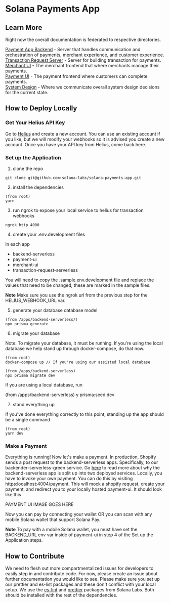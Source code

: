 # Solana Payments App

## Learn More

Right now the overall documentation is federated to respective directories. 

[Payment App Backend](apps/backend-serverless/README.md) - Server that handles communication and orchestration of payments, merchant experience, and customer experience.<br>
[Transaction Request Server](apps/transaction-request-serverless/README.md) - Server for building transaction for payments.<br>
[Merchant UI](apps/merchant-ui/README.md) - The merchant frontend that where merchants manage their payments.<br>
[Payment UI](apps/payment-ui/README.md) - The payment frontend where customers can complete payments.<br>
[System Design](system-design/README.md) - Where we communicate overall system design decisions for the current state.<br>

## How to Deploy Locally

### Get Your Helius API Key

Go to [Helius](https://www.helius.dev/) and create a new account. You can use an existing account if you like, but we will modify your webhooks so it is advised you create a new account. Once you have your API key from Helius, come back here.

### Set up the Application

1. clone the repo

```
git clone git@github.com:solana-labs/solana-payments-app.git
```

2. install the dependencies

```
(from root)
yarn
```

3. run ngrok to expose your local service to helius for transaction webhooks

```
ngrok http 4000
```

4. create your .env.development files

In each app

-   backend-serverless
-   payment-ui
-   merchant-ui
-   transaction-request-serverless

You will need to copy the .sample.env.development file and replace the values that need to be changed, these are marked in the sample files.

**Note** Make sure you use the ngrok url from the previous step for the HELIUS_WEBHOOK_URL var.

5. generate your database database model

```
(from /apps/backend-serverless/)
npx prisma generate
```

6. migrate your database

Note: To migrate your database, it must be running. If you're using the local database we help stand up through docker-compose, do that now.

```
(from root)
docker-compose up // If you're using our assisted local database

(from /apps/backend-serverless)
npx prisma migrate dev

```

If you are using a local database, run

(from /apps/backend-serverless)
y prisma:seed:dev

7. stand everything up

If you've done everything correctly to this point, standing up the app should be a single command

```
(from root)
yarn dev
```

### Make a Payment

Everything is running! Now let's make a payment. In production, Shopify sends a post request to the backend-serverless apps. Specifically, to our backender-serverless-green service. Go [here](/system-design/shopify/README.md#mutual-tls-mtls) to read more about why the backend-serverless app is split up into two deployed services. Locally, you have to invoke your own payment. You can do this by visiting https:localhost:4004/payment. This will mock a shopify request, create your payment, and redirect you to your locally hosted payment-ui. It should look like this

PAYMENT UI IMAGE GOES HERE

Now you can pay by connecting your wallet OR you can scan with any mobile Solana wallet that support Solana Pay.

**Note** To pay with a mobile Solana wallet, you must have set the BACKEND_URL env var inside of payment-ui in step 4 of the Set up the Application steps.

## How to Contribute

We need to flesh out more compartmentalized issues for developers to easily step in and contribute code. For now, please create an issue about further documentation you would like to see. Please make sure you set up our prettier and es-list packages and these don't conflict with your local setup. We use the [es-lint](https://github.com/solana-labs/eslint-config-solana) and [prettier](https://github.com/solana-labs/prettier-config-solana) packages from Solana Labs. Both should be installed with the rest of the dependencies.
